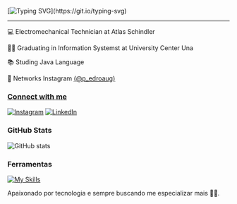 

[![Typing SVG](https://readme-typing-svg.herokuapp.com?font=Fira+Code&size=14&pause=1000&color=FF0000&width=435&lines=Ola+!+Seja+bem-vindo+ao+meu+perfil+GitHub!;Prazer%2C+meu+nome+%C3%A9+Pedro+Augusto.)](https://git.io/typing-svg)




<hr>

<p>💻 Electromechanical Technician at Atlas Schindler<p>
<p>👨‍💻 Graduating in Information Systemst at University Center Una<p>
<p>📚 Studing Java Language<p>
<p>🎥 Networks Instagram <a href="https://www.instagram.com/p_edroaug/">(@p_edroaug)<p>


### Connect with me

[![Instagram](https://img.shields.io/badge/-Instagram-000?style=for-the-badge&logo=instagram&logoColor=FF0000&color:FFF)](https://instagram.com/p_edroaug?igshid=YmMyMTA2M2Y=)
[![LinkedIn](https://img.shields.io/badge/-LinkedIn-000?style=for-the-badge&logo=linkedin&logoColor=FF0000&color:FFF)](https://www.linkedin.com/in/pedroaugustodevbked/)

### GitHub Stats
![GitHub stats](https://github-readme-stats-git-masterrstaa-rickstaa.vercel.app/api?username=devpedr&hide_title=true&show_icons=true&include_all_commits=false&count_private=true&line_height=25&hide=issues&bg_color=000&title_color=FF0000&text_color=FFF&border_radius=3&border_color=FF0000&icon_color=FF0000&theme=jolly)

### Ferramentas
[![My Skills](https://skillicons.dev/icons?i=java,git)](https://skillicons.dev)

Apaixonado por tecnologia e sempre buscando me especializar mais 🚀💜.

